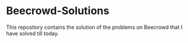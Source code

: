 # Beecrowd-Solutions
This repository contains the solution of the problems on Beecrowd that I have solved till today. 
